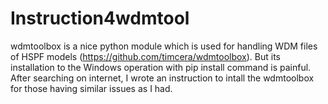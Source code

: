 # Instruction4wdmtool
wdmtoolbox is a nice python module which is used for handling WDM files of HSPF models (https://github.com/timcera/wdmtoolbox).
But its installation to the Windows operation with pip install command is painful.
After searching on internet, I wrote an instruction to intall the wdmtoolbox for those having similar issues as I had.
